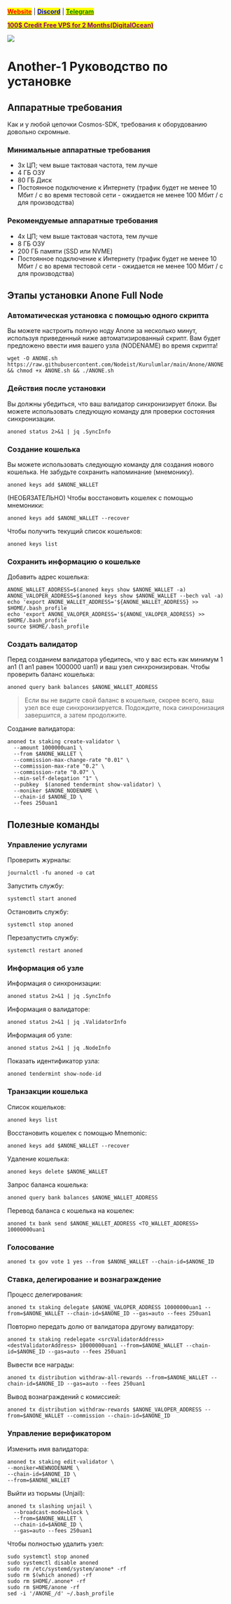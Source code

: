 &#x20;                                                       [<mark style="color:red;">**Website**</mark>](https://nodeist.net/) | [<mark style="color:blue;">**Discord**</mark>](https://discord.gg/ypx7mJ6Zzb) | [<mark style="color:green;">**Telegram**</mark>](https://t.me/noodeist)

&#x20;                                     [<mark style="color:purple;">**100$ Credit Free VPS for 2 Months(DigitalOcean)**</mark>](https://www.digitalocean.com/?refcode=410c988c8b3e&utm_campaign=Referral_Invite&utm_medium=Referral_Program&utm_source=badge)

![](https://i.hizliresim.com/cdpen5h.png)

# Another-1 Руководство по установке
## Аппаратные требования
Как и у любой цепочки Cosmos-SDK, требования к оборудованию довольно скромные.

### Минимальные аппаратные требования
  - 3x ЦП; чем выше тактовая частота, тем лучше
  - 4 ГБ ОЗУ
  - 80 ГБ Диск
  - Постоянное подключение к Интернету (трафик будет не менее 10 Мбит / с во время тестовой сети - ожидается не менее 100 Мбит / с для производства)

### Рекомендуемые аппаратные требования
  - 4x ЦП; чем выше тактовая частота, тем лучше
  - 8 ГБ ОЗУ
  - 200 ГБ памяти (SSD или NVME)
  - Постоянное подключение к Интернету (трафик будет не менее 10 Мбит / с во время тестовой сети - ожидается не менее 100 Мбит / с для производства)

## Этапы установки Anone Full Node
### Автоматическая установка с помощью одного скрипта
Вы можете настроить полную ноду Anone за несколько минут, используя приведенный ниже автоматизированный скрипт.
Вам будет предложено ввести имя вашего узла (NODENAME) во время скрипта!

```
wget -O ANONE.sh https://raw.githubusercontent.com/Nodeist/Kurulumlar/main/Anone/ANONE && chmod +x ANONE.sh && ./ANONE.sh
```
### Действия после установки

Вы должны убедиться, что ваш валидатор синхронизирует блоки.
Вы можете использовать следующую команду для проверки состояния синхронизации.
```
anoned status 2>&1 | jq .SyncInfo
```

### Создание кошелька
Вы можете использовать следующую команду для создания нового кошелька. Не забудьте сохранить напоминание (мнемонику).
```
anoned keys add $ANONE_WALLET
```

(НЕОБЯЗАТЕЛЬНО) Чтобы восстановить кошелек с помощью мнемоники:
```
anoned keys add $ANONE_WALLET --recover
```

Чтобы получить текущий список кошельков:
```
anoned keys list
```
### Сохранить информацию о кошельке
Добавить адрес кошелька:
```
ANONE_WALLET_ADDRESS=$(anoned keys show $ANONE_WALLET -a)
ANONE_VALOPER_ADDRESS=$(anoned keys show $ANONE_WALLET --bech val -a)
echo 'export ANONE_WALLET_ADDRESS='${ANONE_WALLET_ADDRESS} >> $HOME/.bash_profile
echo 'export ANONE_VALOPER_ADDRESS='${ANONE_VALOPER_ADDRESS} >> $HOME/.bash_profile
source $HOME/.bash_profile
```


### Создать валидатор
Перед созданием валидатора убедитесь, что у вас есть как минимум 1 an1 (1 an1 равен 1000000 uan1) и ваш узел синхронизирован.
Чтобы проверить баланс кошелька:
```
anoned query bank balances $ANONE_WALLET_ADDRESS
```
> Если вы не видите свой баланс в кошельке, скорее всего, ваш узел все еще синхронизируется. Подождите, пока синхронизация завершится, а затем продолжите.

Создание валидатора:
```
anoned tx staking create-validator \
  --amount 1000000uan1 \
  --from $ANONE_WALLET \
  --commission-max-change-rate "0.01" \
  --commission-max-rate "0.2" \
  --commission-rate "0.07" \
  --min-self-delegation "1" \
  --pubkey  $(anoned tendermint show-validator) \
  --moniker $ANONE_NODENAME \
  --chain-id $ANONE_ID \
  --fees 250uan1
```


## Полезные команды
### Управление услугами
Проверить журналы:
```
journalctl -fu anoned -o cat
```

Запустить службу:
```
systemctl start anoned
```

Остановить службу:
```
systemctl stop anoned
```

Перезапустить службу:
```
systemctl restart anoned
```

### Информация об узле
Информация о синхронизации:
```
anoned status 2>&1 | jq .SyncInfo
```

Информация о валидаторе:
```
anoned status 2>&1 | jq .ValidatorInfo
```

Информация об узле:
```
anoned status 2>&1 | jq .NodeInfo
```

Показать идентификатор узла:
```
anoned tendermint show-node-id
```

### Транзакции кошелька
Список кошельков:
```
anoned keys list
```

Восстановить кошелек с помощью Mnemonic:
```
anoned keys add $ANONE_WALLET --recover
```

Удаление кошелька:
```
anoned keys delete $ANONE_WALLET
```

Запрос баланса кошелька:
```
anoned query bank balances $ANONE_WALLET_ADDRESS
```

Перевод баланса с кошелька на кошелек:
```
anoned tx bank send $ANONE_WALLET_ADDRESS <TO_WALLET_ADDRESS> 10000000uan1
```

### Голосование
```
anoned tx gov vote 1 yes --from $ANONE_WALLET --chain-id=$ANONE_ID
```

### Ставка, делегирование и вознаграждение
Процесс делегирования:
```
anoned tx staking delegate $ANONE_VALOPER_ADDRESS 10000000uan1 --from=$ANONE_WALLET --chain-id=$ANONE_ID --gas=auto --fees 250uan1
```

Повторно передать долю от валидатора другому валидатору:
```
anoned tx staking redelegate <srcValidatorAddress> <destValidatorAddress> 10000000uan1 --from=$ANONE_WALLET --chain-id=$ANONE_ID --gas=auto --fees 250uan1
```

Вывести все награды:
```
anoned tx distribution withdraw-all-rewards --from=$ANONE_WALLET --chain-id=$ANONE_ID --gas=auto --fees 250uan1
```

Вывод вознаграждений с комиссией:
```
anoned tx distribution withdraw-rewards $ANONE_VALOPER_ADDRESS --from=$ANONE_WALLET --commission --chain-id=$ANONE_ID
```

### Управление верификатором
Изменить имя валидатора:
```
anoned tx staking edit-validator \
--moniker=NEWNODENAME \
--chain-id=$ANONE_ID \
--from=$ANONE_WALLET
```

Выйти из тюрьмы (Unjail):
```
anoned tx slashing unjail \
  --broadcast-mode=block \
  --from=$ANONE_WALLET \
  --chain-id=$ANONE_ID \
  --gas=auto --fees 250uan1
```


Чтобы полностью удалить узел:
```
sudo systemctl stop anoned
sudo systemctl disable anoned
sudo rm /etc/systemd/system/anone* -rf
sudo rm $(which anoned) -rf
sudo rm $HOME/.anone* -rf
sudo rm $HOME/anone -rf
sed -i '/ANONE_/d' ~/.bash_profile
```
